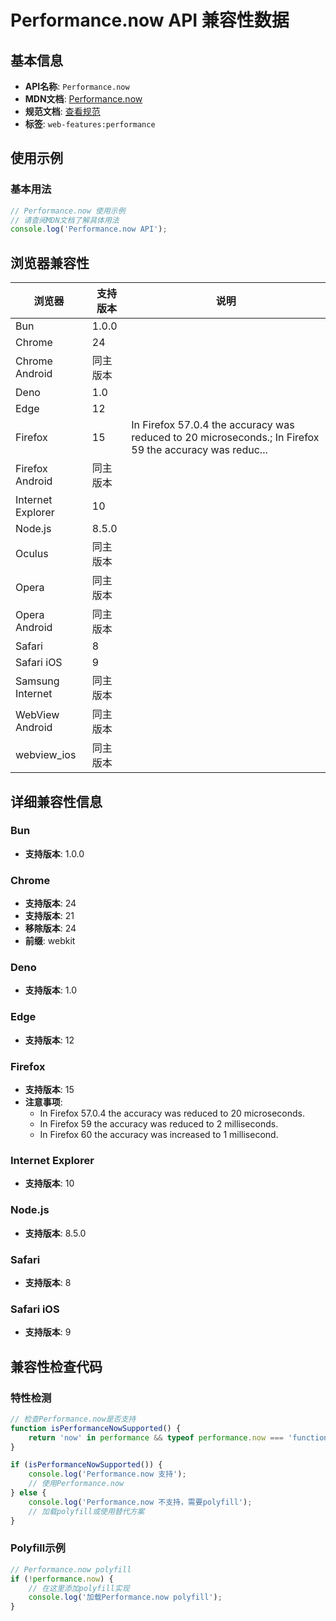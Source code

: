 # Performance.now API 兼容性数据

## 基本信息

- **API名称**: `Performance.now`
- **MDN文档**: [Performance.now](https://developer.mozilla.org/docs/Web/API/Performance/now)
- **规范文档**: [查看规范](https://w3c.github.io/hr-time/#dom-performance-now)
- **标签**: `web-features:performance`

## 使用示例

### 基本用法

```javascript
// Performance.now 使用示例
// 请查阅MDN文档了解具体用法
console.log('Performance.now API');
```

## 浏览器兼容性

| 浏览器 | 支持版本 | 说明 |
|--------|----------|------|
| Bun | 1.0.0 |  |
| Chrome | 24 |  |
| Chrome Android | 同主版本 |  |
| Deno | 1.0 |  |
| Edge | 12 |  |
| Firefox | 15 | In Firefox 57.0.4 the accuracy was reduced to 20 microseconds.; In Firefox 59 the accuracy was reduc... |
| Firefox Android | 同主版本 |  |
| Internet Explorer | 10 |  |
| Node.js | 8.5.0 |  |
| Oculus | 同主版本 |  |
| Opera | 同主版本 |  |
| Opera Android | 同主版本 |  |
| Safari | 8 |  |
| Safari iOS | 9 |  |
| Samsung Internet | 同主版本 |  |
| WebView Android | 同主版本 |  |
| webview_ios | 同主版本 |  |

## 详细兼容性信息

### Bun

- **支持版本**: 1.0.0

### Chrome

- **支持版本**: 24
- **支持版本**: 21
- **移除版本**: 24
- **前缀**: webkit

### Deno

- **支持版本**: 1.0

### Edge

- **支持版本**: 12

### Firefox

- **支持版本**: 15
- **注意事项**:
  - In Firefox 57.0.4 the accuracy was reduced to 20 microseconds.
  - In Firefox 59 the accuracy was reduced to 2 milliseconds.
  - In Firefox 60 the accuracy was increased to 1 millisecond.

### Internet Explorer

- **支持版本**: 10

### Node.js

- **支持版本**: 8.5.0

### Safari

- **支持版本**: 8

### Safari iOS

- **支持版本**: 9

## 兼容性检查代码

### 特性检测

```javascript
// 检查Performance.now是否支持
function isPerformanceNowSupported() {
    return 'now' in performance && typeof performance.now === 'function';
}

if (isPerformanceNowSupported()) {
    console.log('Performance.now 支持');
    // 使用Performance.now
} else {
    console.log('Performance.now 不支持，需要polyfill');
    // 加载polyfill或使用替代方案
}
```

### Polyfill示例

```javascript
// Performance.now polyfill
if (!performance.now) {
    // 在这里添加polyfill实现
    console.log('加载Performance.now polyfill');
}
```

